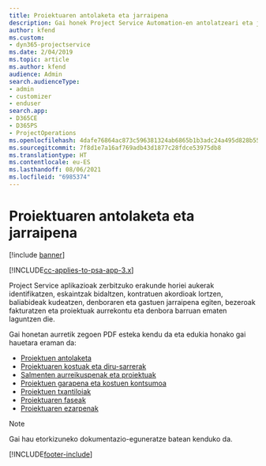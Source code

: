 ```yaml
---
title: Proiektuaren antolaketa eta jarraipena
description: Gai honek Project Service Automation-en antolatzeari eta jarraipena egiteari buruzko informazioa lortzeko esteka eskaintzen du.
author: kfend
ms.custom:
- dyn365-projectservice
ms.date: 2/04/2019
ms.topic: article
ms.author: kfend
audience: Admin
search.audienceType:
- admin
- customizer
- enduser
search.app:
- D365CE
- D365PS
- ProjectOperations
ms.openlocfilehash: 4dafe76864ac873c596381324ab6865b1b3adc24a495d828b552e7ac459954b9
ms.sourcegitcommit: 7f8d1e7a16af769adb43d1877c28fdce53975db8
ms.translationtype: HT
ms.contentlocale: eu-ES
ms.lasthandoff: 08/06/2021
ms.locfileid: "6985374"
---
```

# <a name="project-planning-and-tracking"></a>Proiektuaren antolaketa eta jarraipena

[!include [banner](../../includes/psa-now-project-operations.md)]

[!INCLUDE[cc-applies-to-psa-app-3.x](../../includes/cc-applies-to-psa-app-3x.md)]

Project Service aplikazioak zerbitzuko erakunde horiei aukerak identifikatzen, eskaintzak bidaltzen, kontratuen akordioak lortzen, baliabideak kudeatzen, denboraren eta gastuen jarraipena egiten, bezeroak fakturatzen eta proiektuak aurrekontu eta denbora barruan ematen laguntzen die. 

Gai honetan aurretik zegoen PDF esteka kendu da eta edukia honako gai hauetara eraman da:

- [Proiektuen antolaketa](../project-creating.md)
- [Proiektuaren kostuak eta diru-sarrerak](../project-estimating.md)
- [Salmenten aurreikuspenak eta proiektuak](../project-leveraging.md)
- [Proiektuen garapena eta kostuen kontsumoa](../project-tracking.md)
- [Proiektuen txantiloiak](../project-templates.md)
- [Proiektuaren faseak](../project-stages.md)
- [Proiektuaren ezarpenak](../project-settings.md)

> [!NOTE]
> Gai hau etorkizuneko dokumentazio-eguneratze batean kenduko da. 


[!INCLUDE[footer-include](../../includes/footer-banner.md)]